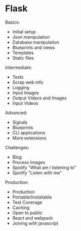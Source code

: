# Flask

Basics:
- Initial setup
- Json manipulation
- Database manipulation
- Blueprints and views
- Templates
- Static files

Intermediate:
- Tests
- Scrap web info
- Logging
- Input Images
- Output Videos and Images
- Input Videos

Advanced:
- Signals
- Blueprints
- CLI applications
- More extensions

Challenges:
- Blog
- Process Images
- Spotify "What am I listening to"
- Spotify "Listen with me"

Production:
- Production
- Portable/Installable
- Test Coverage
- Caching
- Open to public
- React and webpack
- Joining with javascript